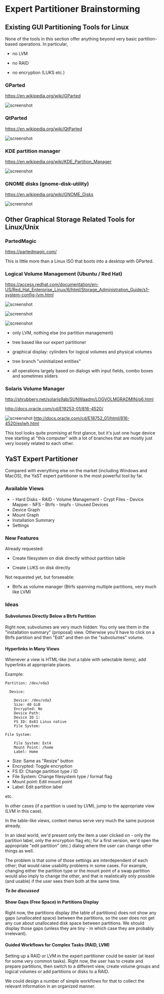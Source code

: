 # Expert Partitioner Brainstorming

## Existing GUI Partitioning Tools for Linux


None of the tools in this section offer anything beyond very basic
partition-based operations. In particular,

- no LVM

- no RAID

- no encryption (LUKS etc.)


### GParted

https://en.wikipedia.org/wiki/GParted

![screenshot](https://upload.wikimedia.org/wikipedia/commons/2/2c/GParted_0.18_GUID_partition_table.png)



### QtParted

https://en.wikipedia.org/wiki/QtParted

![screenshot](https://upload.wikimedia.org/wikipedia/commons/f/ff/Qtparted_screenshot.png)



### KDE partition manager
  https://en.wikipedia.org/wiki/KDE_Partition_Manager

  ![screenshot](https://upload.wikimedia.org/wikipedia/commons/a/af/KDE_Partition_Manager_screenshot.jpg)



### GNOME disks (gnome-disk-utility)

https://en.wikipedia.org/wiki/GNOME_Disks

![screenshot](https://upload.wikimedia.org/wikipedia/commons/c/cd/GNOME_Disks_3.12.1.png)



## Other Graphical Storage Related Tools for Linux/Unix


### PartedMagic

https://partedmagic.com/

This is little more than a Linux ISO that boots into a desktop with GParted.


### Logical Volume Management (Ubuntu / Red Hat)

https://access.redhat.com/documentation/en-US/Red_Hat_Enterprise_Linux/6/html/Storage_Administration_Guide/s1-system-config-lvm.html


![screenshot](https://access.redhat.com/documentation/en-US/Red_Hat_Enterprise_Linux/6/html/Storage_Administration_Guide/images/lvm-main1.png)

![screenshot](https://access.redhat.com/documentation/en-US/Red_Hat_Enterprise_Linux/6/html/Storage_Administration_Guide/images/lvm-main2.png)

![screenshot](https://access.redhat.com/documentation/en-US/Red_Hat_Enterprise_Linux/6/html/Storage_Administration_Guide/images/lvm-main3.png)

- only LVM, nothing else (no partition management)

- tree based like our expert partitioner

- graphical display: cylinders for logical volumes and physical volumes

- tree branch "uninitialized entities"

- all operations largely based on dialogs with input fields, combo boxes and
  sometimes sliders


### Solaris Volume Manager

http://shrubbery.net/solaris9ab/SUNWaadm/LOGVOLMGRADMIN/p6.html

http://docs.oracle.com/cd/E19253-01/816-4520/

![screenshot](http://docs.oracle.com/cd/E18752_01/html/816-4520/figures/svm-gui.png)
http://docs.oracle.com/cd/E18752_01/html/816-4520/exlwh.html


This tool looks quite promising at first glance, but it's just one huge device
tree starting at "this computer" with a lot of branches that are mostly just
very loosely related to each other.



## YaST Expert Partitioner

Compared with everything else on the market (including Windows and MacOS), the
YaST expert partitioner is the most powerful tool by far.

### Available Views

- <Hostname>
  - Hard Disks
  - RAID
  - Volume Management
  - Crypt Files
  - Device Mapper
  - NFS
  - Btrfs
  - tmpfs
  - Unused Devices
- Device Graph
- Mount Graph
- Installation Summary
- Settings


### New Features

Already requested:

- Create filesystem on disk directly without partition table

- Create LUKS on disk directly


Not requested yet, but forseeable:

- Btrfs as volume manager (Btrfs spanning multiple partitions, very much like
  LVM)



### Ideas

#### Subvolumes Directly Below a Btrfs Partition

Right now, subvolumes are very much hidden: You only see them in the
"installation summary" (proposal) view. Otherwise you'll have to click on a
Btrfs partition and then "Edit" and then on the "subvolumes" volume.


#### Hyperlinks in Many Views

Whenever a view is HTML-like (not a table with selectable items), add
hyperlinks at appropriate places.

Example:

    Partition: /dev/vda3

      Device:

        Device: /dev/vda3
        Size: 40 GiB
        Encrypted: No
        Device Path:
        Device ID 1:
        FS ID: 0x83 Linux native
        File System:

    File System:

        File System: Ext4
        Mount Point: /home
        Label: Home

- Size: Same as "Resize" button
- Encrypted: Toggle encryption
- FS ID: Change partition type / ID
- File System: Change filesystem type / format flag
- Mount point: Edit mount point
- Label: Edit partition label

etc.

In other cases (if a partition is used by LVM), jump to the appropriate view
(LVM in this case).

In the table-like views, context menus serve very much the same purpose
already.

In an ideal world, we'd present only the item a user clicked on - only the
partition label, only the encryption flag etc; for a first version, we'd open
the appropriate "edit partition" (etc.) dialog where the user can change other
things as well.

The problem is that some of those settings are interdependent of each other;
that would raise usability problems in some cases. For example, changing either
the partition type or the mount point of a swap partition would also imply to
change the other, and that is realistically only possible (and usable) if the
user sees them both at the same time.

_**To be discussed**_



#### Show Gaps (Free Space) in Partitions Display

Right now, the partitions display (the table of partitions) does not show any
gaps (unallocated space) between the partitions, so the user does not get any
cue about unallocated disk space between partitions. We should display those
gaps (unless they are tiny - in which case they are probably irrelevant).



#### Guided Workflows for Complex Tasks (RAID, LVM)

Setting up a RAID or LVM in the expert partitioner could be easier (at least
for some very common tasks). Right now, the user has to create and prepare
partitions, then switch to a different view, create volume groups and logical
volumes or add partitions or disks to a RAID.

We could design a number of simple workflows for that to collect the relevant
information in an organized manner.

